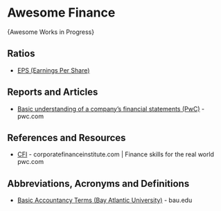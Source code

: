 # Awesome Finance
{Awesome Works in Progress}


## Ratios
* [EPS (Earnings Per Share)](https://www.investopedia.com/terms/e/eps.asp)

## Reports and Articles
* [Basic understanding of a company’s financial statements (PwC)](https://www.pwc.com/jm/en/research-publications/pdf/basic-understanding-of-a-companys-financials.pdf) - pwc.com

## References and Resources
* [CFI](https://corporatefinanceinstitute.com/) - corporatefinanceinstitute.com | Finance skills for the real world
pwc.com

## Abbreviations, Acronyms and Definitions
* [Basic Accountancy Terms (Bay Atlantic University)](https://bau.edu/blog/basic-accounting-terminologies/) - bau.edu
